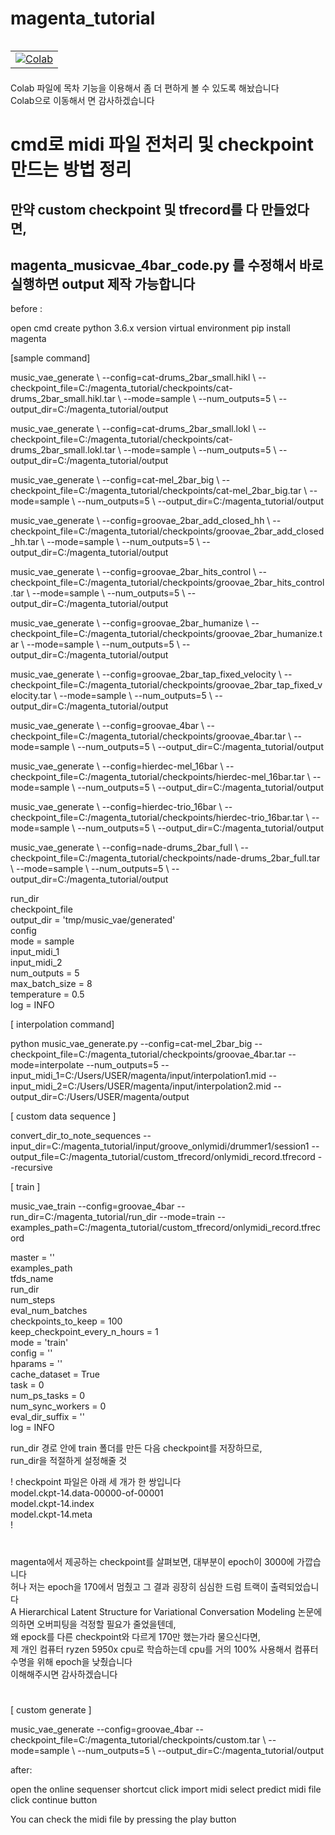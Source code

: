 # magenta_tutorial
<table align="left">
  <td>
    <a target="_blank" href="https://colab.research.google.com/github/hooha1207/magenta_tutorial.git"><img src="https://www.tensorflow.org/images/colab_logo_32px.png" />Colab</a>
  </td>
</table>

<br/>
<br/>
<br/>

Colab 파일에 목차 기능을 이용해서 좀 더 편하게 볼 수 있도록 해놨습니다  
Colab으로 이동해서 면 감사하겠습니다


# cmd로 midi 파일 전처리 및 checkpoint 만드는 방법 정리
## 만약 custom checkpoint 및 tfrecord를 다 만들었다면,
## magenta_musicvae_4bar_code.py 를 수정해서 바로 실행하면 output 제작 가능합니다
before :


open cmd
create python 3.6.x version virtual environment
pip install magenta


[sample command]

music_vae_generate \ --config=cat-drums_2bar_small.hikl \ --checkpoint_file=C:/magenta_tutorial/checkpoints/cat-drums_2bar_small.hikl.tar \ --mode=sample \ --num_outputs=5 \ --output_dir=C:/magenta_tutorial/output

music_vae_generate \ --config=cat-drums_2bar_small.lokl \ --checkpoint_file=C:/magenta_tutorial/checkpoints/cat-drums_2bar_small.lokl.tar \ --mode=sample \ --num_outputs=5 \ --output_dir=C:/magenta_tutorial/output

music_vae_generate \ --config=cat-mel_2bar_big \ --checkpoint_file=C:/magenta_tutorial/checkpoints/cat-mel_2bar_big.tar \ --mode=sample \ --num_outputs=5 \ --output_dir=C:/magenta_tutorial/output

music_vae_generate \ --config=groovae_2bar_add_closed_hh \ --checkpoint_file=C:/magenta_tutorial/checkpoints/groovae_2bar_add_closed_hh.tar \ --mode=sample \ --num_outputs=5 \ --output_dir=C:/magenta_tutorial/output

music_vae_generate \ --config=groovae_2bar_hits_control \ --checkpoint_file=C:/magenta_tutorial/checkpoints/groovae_2bar_hits_control.tar \ --mode=sample \ --num_outputs=5 \ --output_dir=C:/magenta_tutorial/output

music_vae_generate \ --config=groovae_2bar_humanize \ --checkpoint_file=C:/magenta_tutorial/checkpoints/groovae_2bar_humanize.tar \ --mode=sample \ --num_outputs=5 \ --output_dir=C:/magenta_tutorial/output

music_vae_generate \ --config=groovae_2bar_tap_fixed_velocity \ --checkpoint_file=C:/magenta_tutorial/checkpoints/groovae_2bar_tap_fixed_velocity.tar \ --mode=sample \ --num_outputs=5 \ --output_dir=C:/magenta_tutorial/output

music_vae_generate \ --config=groovae_4bar \ --checkpoint_file=C:/magenta_tutorial/checkpoints/groovae_4bar.tar \ --mode=sample \ --num_outputs=5 \ --output_dir=C:/magenta_tutorial/output

music_vae_generate \ --config=hierdec-mel_16bar \ --checkpoint_file=C:/magenta_tutorial/checkpoints/hierdec-mel_16bar.tar \ --mode=sample \ --num_outputs=5 \ --output_dir=C:/magenta_tutorial/output

music_vae_generate \ --config=hierdec-trio_16bar \ --checkpoint_file=C:/magenta_tutorial/checkpoints/hierdec-trio_16bar.tar \ --mode=sample \ --num_outputs=5 \ --output_dir=C:/magenta_tutorial/output

music_vae_generate \ --config=nade-drums_2bar_full \ --checkpoint_file=C:/magenta_tutorial/checkpoints/nade-drums_2bar_full.tar \ --mode=sample \ --num_outputs=5 \ --output_dir=C:/magenta_tutorial/output


run_dir  
checkpoint_file  
output_dir = 'tmp/music_vae/generated'  
config  
mode = sample  
input_midi_1  
input_midi_2  
num_outputs = 5  
max_batch_size = 8  
temperature = 0.5  
log = INFO  




[ interpolation command]

python music_vae_generate.py --config=cat-mel_2bar_big --checkpoint_file=C:/magenta_tutorial/checkpoints/groovae_4bar.tar --mode=interpolate --num_outputs=5 --input_midi_1=C:/Users/USER/magenta/input/interpolation1.mid --input_midi_2=C:/Users/USER/magenta/input/interpolation2.mid --output_dir=C:/Users/USER/magenta/output






[ custom data sequence ]

convert_dir_to_note_sequences --input_dir=C:/magenta_tutorial/input/groove_onlymidi/drummer1/session1 --output_file=C:/magenta_tutorial/custom_tfrecord/onlymidi_record.tfrecord --recursive






 

[ train ]

music_vae_train --config=groovae_4bar --run_dir=C:/magenta_tutorial/run_dir --mode=train --examples_path=C:/magenta_tutorial/custom_tfrecord/onlymidi_record.tfrecord

master = ''  
examples_path  
tfds_name  
run_dir  
num_steps  
eval_num_batches  
checkpoints_to_keep = 100  
keep_checkpoint_every_n_hours = 1  
mode = 'train'  
config = ''  
hparams = ''  
cache_dataset = True  
task = 0  
num_ps_tasks = 0  
num_sync_workers = 0  
eval_dir_suffix = ''  
log = INFO  


run_dir 경로 안에 train 폴더를 만든 다음 checkpoint를 저장하므로,  
run_dir을 적절하게 설정해줄 것


!
checkpoint 파일은 아래 세 개가 한 쌍입니다  
model.ckpt-14.data-00000-of-00001  
model.ckpt-14.index  
model.ckpt-14.meta  
!

#
magenta에서 제공하는 checkpoint를 살펴보면, 대부분이 epoch이 3000에 가깝습니다  
허나 저는 epoch을 170에서 멈췄고 그 결과 굉장히 심심한 드럼 트랙이 출력되었습니다  
A Hierarchical Latent Structure for Variational Conversation Modeling 논문에 의하면 오버피팅을 걱정할 필요가 줄었을텐데,  
왜 epock를 다른 checkpoint와 다르게 170만 했는가라 물으신다면,  
제 개인 컴퓨터 ryzen 5950x cpu로 학습하는데 cpu를 거의 100% 사용해서 컴퓨터 수명을 위해 epoch을 낮췄습니다  
이해해주시면 감사하겠습니다  
#




[ custom generate ]

music_vae_generate --config=groovae_4bar --checkpoint_file=C:/magenta_tutorial/checkpoints/custom.tar \ --mode=sample \ --num_outputs=5 \ --output_dir=C:/magenta_tutorial/output



after:


open the online sequenser shortcut
click import midi
select predict midi file
click continue button

You can check the midi file by pressing the play button



